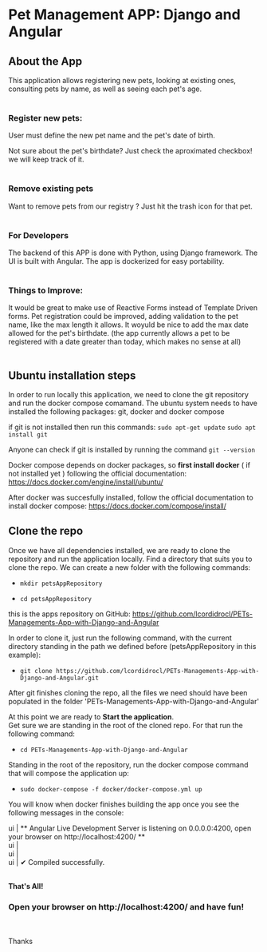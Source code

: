# Pet Management APP: Django and Angular

## About the App
This application allows registering new pets, looking at existing ones, consulting pets by name, as well as seeing each pet's age.
<br>
<br>

### Register new pets:
User must define the new pet name and the pet's date of birth.

Not sure about the pet's birthdate?
Just check the aproximated checkbox! we will keep track of it.
<br>
<br>

### Remove existing pets
Want to remove pets from our registry ? 
Just hit the trash icon for that pet.
<br>
<br>

### For Developers
The backend of this APP is done with Python, using Django framework.
The UI is built with Angular.
The app is dockerized for easy portability.
<br>
<br>

### Things to Improve:
It would be great to make use of Reactive Forms instead of Template Driven forms.
Pet registration could be improved, adding validation to the pet name, like the max length it allows. It woyuld be nice to add the max date allowed for the pet's birthdate. (the app currently allows a pet to be registered with a date greater than today, which makes no sense at all)
<br>
<br>

## Ubuntu installation steps

In order to run locally this application, we need to clone the git repository and run the docker compose comamand.
The ubuntu system needs to have installed the following packages: git, docker and docker compose

if git is not installed then run this commands:
`sudo apt-get update`
`sudo apt install git`

Anyone can check if git is installed by running the command `git --version`

Docker compose depends on docker packages, so **first install docker** ( if not installed yet ) following the official documentation:
https://docs.docker.com/engine/install/ubuntu/

After docker was succesfully installed, follow the official documentation to install docker compose:
https://docs.docker.com/compose/install/

## Clone the repo
Once we have all dependencies installed, we are ready to clone the repository and run the application locally.
Find a directory that suits you to clone the repo.
We can create a new folder with the following commands:
<br>

- `mkdir petsAppRepository`

- `cd petsAppRepository`

this is the apps repository on GitHub:
https://github.com/lcordidrocl/PETs-Managements-App-with-Django-and-Angular

In order to clone it, just run the following command, with the current directory standing in the path we defined before (petsAppRepository in this example):
<br>

- `git clone https://github.com/lcordidrocl/PETs-Managements-App-with-Django-and-Angular.git`

After git finishes cloning the repo, all the files we need should have been populated in the folder 'PETs-Managements-App-with-Django-and-Angular'

At this point we are ready to **Start the application**.
<br>
Get sure we are standing in the root of the cloned repo. For that run the following command:
<br>

- `cd PETs-Managements-App-with-Django-and-Angular`

Standing in the root of the repository, run the docker compose command that will compose the application up:
<br> 

- `sudo docker-compose -f docker/docker-compose.yml up`

You will know when docker finishes building the app once you see the following messages in the console:

ui     | ** Angular Live Development Server is listening on 0.0.0.0:4200, open your browser on http://localhost:4200/ ** </br>
ui     | </br>
ui     | </br>
ui     | ✔ Compiled successfully. </br><br>

**That's All!**
<br>

### Open your browser on http://localhost:4200/ and have fun!

<br>
<br>
Thanks





